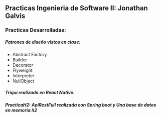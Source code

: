 ## Practicas Ingenieria de Software II: Jonathan Galvis
### Practicas Desarrolladas:
##### Patrones de diseño vistos en clase:
* Abstract Factory
* Builder
* Decorator
* Flyweight
* Interpreter
* NullObject

##### Triqui realizado en React Native.

##### PracticaH2: ApiRestFull realizada con Spring boot y Una base de datos en memoria h2

